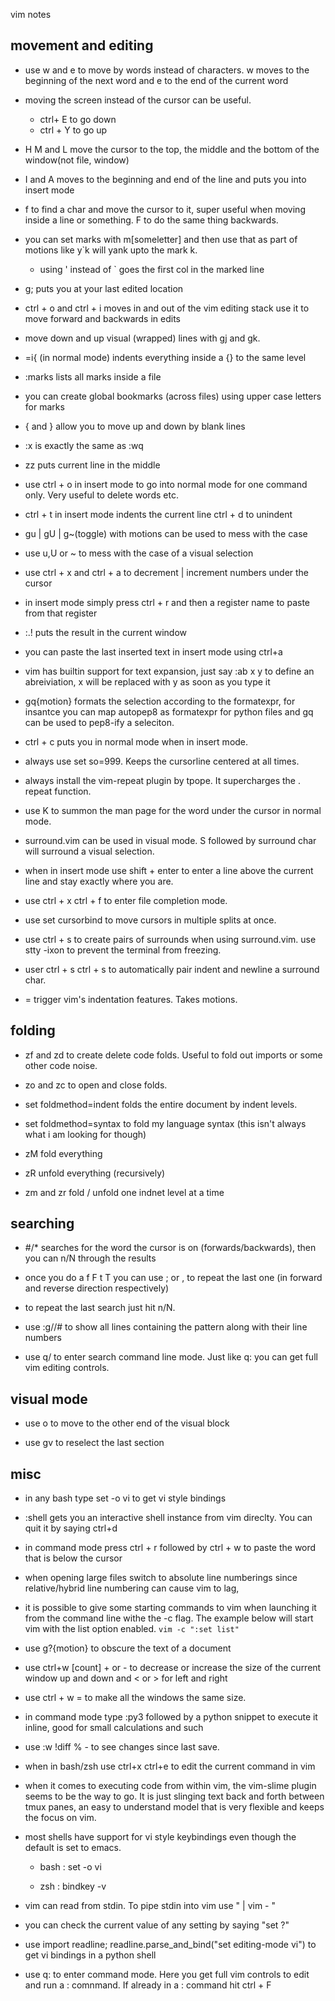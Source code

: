  vim notes

## movement and editing

- use w and e to move by words instead of characters. w moves to the beginning of the next word and e to the end of the current word

- moving the screen instead of the cursor can be useful.

    - ctrl+ E to go down
    - ctrl + Y to go up

- H M and L move the cursor to the top, the middle and the bottom of the window(not file, window)

- I and A moves to the beginning and end of the line and puts you into insert mode

- f to find a char and move the cursor to it, super useful when moving inside a line or something. F to do the same thing backwards.

- you can set marks with m[someletter] and then use that as part of motions like y\`k will yank upto the mark k.

    - using ' instead of \` goes the first col in the marked line

- g; puts you at your last edited location

- ctrl + o and ctrl + i moves in and out of the vim editing stack use it to move forward and backwards in edits

- move down and up visual (wrapped) lines with gj and gk.

- =i{ (in normal mode) indents everything inside a {} to the same level

- :marks lists all marks inside a file

- you can create global bookmarks (across files) using upper case letters for marks

- { and } allow you to move up and down by blank lines

- :x is exactly the same as :wq

- zz puts current line in the middle

- use ctrl + o in insert mode to go into normal mode for one command only. Very useful to delete words etc.

- ctrl + t in insert mode indents the current line ctrl + d to unindent

- gu | gU | g~(toggle) with motions can be used to mess with the case

- use u,U or ~ to mess with the case of a visual selection

- use ctrl + x and ctrl + a to decrement | increment numbers under the cursor

- in insert mode simply press ctrl + r and then a register name to paste from that register

- :.!<shell command> puts the result in the current window

- you can paste the last inserted text in insert mode using ctrl+a

- vim has builtin support for text expansion, just say :ab x y  to define an abreiviation, x will be replaced with y as soon as you type it

- gq{motion} formats the selection according to the formatexpr, for insantce you can map autopep8 as formatexpr for python files and gq can be used to pep8-ify a seleciton.

- ctrl + c puts you in normal mode when in insert mode.

- always use set so=999. Keeps the cursorline centered at all times.

- always install the vim-repeat plugin by tpope. It supercharges the . repeat function.

- use K to summon the man page for the word under the cursor in normal mode.

- surround.vim can be used in visual mode. S followed by surround char will surround a visual selection.

- when in insert mode use shift + enter to enter a line above the current line and stay exactly where you are.

- use ctrl + x ctrl + f to enter file completion mode.

- use set cursorbind to move cursors in multiple splits at once.

- use ctrl + s <surround> to create pairs of surrounds when using surround.vim. use stty -ixon to prevent the terminal from freezing.

- user ctrl + s ctrl + s <surround> to automatically pair indent and newline a surround char.

- = trigger vim's indentation features. Takes motions.

## folding

- zf and zd to create delete code folds. Useful to fold out imports or some other code noise.

- zo and zc to open and close folds.

- set foldmethod=indent folds the entire document by indent levels.

- set foldmethod=syntax to fold my language syntax (this isn't always what i am looking for though)

- zM fold everything

- zR unfold everything (recursively)

- zm and zr fold / unfold one indnet level at a time

## searching

- #/* searches for the word the cursor is on (forwards/backwards), then you can n/N through the results

- once you do a f F t T you can use ; or , to repeat the last one (in forward and reverse direction respectively)

- to repeat the last search just hit n/N.

- use :g/<pattern>/# to show all lines containing the pattern along with their line numbers

- use q/ to enter search command line mode. Just like q: you can get full vim editing controls. 

## visual mode

- use o to move to the other end of the visual block

- use gv to reselect the last section

## misc

- in any bash type set -o vi to get vi style bindings

- :shell gets you an interactive shell instance from vim direclty. You can quit it by saying ctrl+d

- in command mode press ctrl + r followed by ctrl + w to paste the word that is below the cursor

-  when opening large files switch to absolute line numberings since relative/hybrid line numbering can cause vim to lag,

- it is possible to give some starting commands to vim when launching it from the command line withe the -c flag. The example below will start vim with the list option enabled.
        ```
        vim -c ":set list"
        ```
- use g?{motion} to obscure the text of a document

- use ctrl+w [count] + or - to decrease or increase the size of the current window up and down and < or > for left and right 

- use ctrl + w = to make all the windows the same size.

- in command mode type :py3 followed by a python snippet to execute it inline, good for small calculations and such

- use :w !diff % - to see changes since last save.

- when in bash/zsh use ctrl+x ctrl+e to edit the current command in vim

- when it comes to executing code from within vim, the vim-slime plugin seems to be the way to go. It is just slinging text back and forth between tmux panes, an easy to understand model that is very flexible and keeps the focus on vim.

- most shells have support for vi style keybindings even though the default is set to emacs.

    - bash : set -o vi 

    - zsh  : bindkey -v

- vim can read from stdin. To pipe stdin into vim use "<command> | vim - " 

- you can check the current value of any setting by saying "set <settings>?"

- use import readline; readline.parse_and_bind("set editing-mode vi") to get vi bindings in a python shell

- use q: to enter command mode. Here you get full vim controls to edit and run a : comnmand. If already in a : command hit ctrl + F
